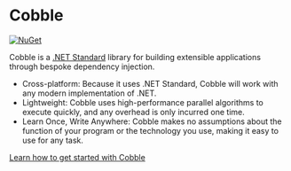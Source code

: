 # Cobble

[![NuGet](https://img.shields.io/nuget/v/ProjectCeilidh.Cobble.svg)](https://www.nuget.org/packages/ProjectCeilidh.Cobble/)

Cobble is a [.NET Standard](https://docs.microsoft.com/en-us/dotnet/standard/net-standard) library for building extensible applications through bespoke dependency injection.

* Cross-platform: Because it uses .NET Standard, Cobble will work with any modern implementation of .NET.
* Lightweight: Cobble uses high-performance parallel algorithms to execute quickly, and any overhead is only incurred one time.
* Learn Once, Write Anywhere: Cobble makes no assumptions about the function of your program or the technology you use, making it easy to use for any task.

[Learn how to get started with Cobble](GettingStarted.md)
